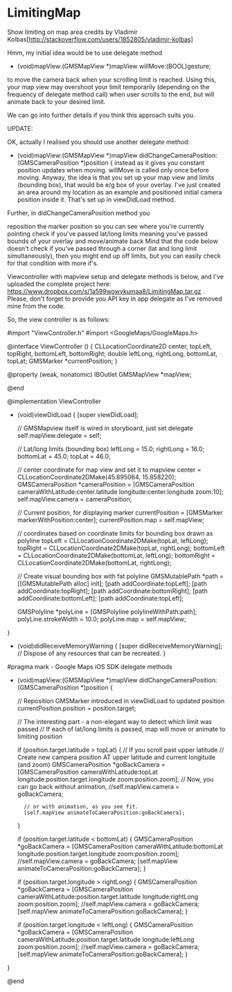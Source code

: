 # LimitingMap
Show limiting on map area credits by Vladimir Kolbas[http://stackoverflow.com/users/1852805/vladimir-kolbas]


Hmm, my initial idea would be to use delegate method

- (void)mapView:(GMSMapView *)mapView willMove:(BOOL)gesture;

to move the camera back when your scrolling limit is reached. Using this, your map view may overshoot your limit temporarily (depending on the frequency of delegate method call) when user scrolls to the end, but will animate back to your desired limit.

We can go into further details if you think this approach suits you.

UPDATE:

OK, actually I realised you should use another delegate method:

- (void)mapView:(GMSMapView *)mapView didChangeCameraPosition:(GMSCameraPosition *)position {
instead as it gives you constant position updates when moving. willMove is called only once before moving. Anyway, the idea is that you set up your map view and limits (bounding box), that would be e/g box of your overlay. I've just created an area around my location as an example and positioned initial camera position inside it. That's set up in viewDidLoad method.

Further, in didChangeCameraPosition method you

reposition the marker position so you can see where you're currently pointing
check if you've passed lat/long limits meaning you've passed bounds of your overlay and move/animate back
Mind that the code below doesn't check if you've passed through a corner (lat and long limit simultaneously), then you might end up off limits, but you can easily check for that condition with more if's.

Viewcontroller with mapview setup and delegate methods is below, and I've uploaded the complete project here: https://www.dropbox.com/s/1a599wowvkumaa8/LimitingMap.tar.gz . Please, don't forget to provide you API key in app delegate as I've removed mine from the code.

So, the view controller is as follows:

#import "ViewController.h"
#import <GoogleMaps/GoogleMaps.h>

@interface ViewController () <GMSMapViewDelegate> {
    CLLocationCoordinate2D center, topLeft, topRight, bottomLeft, bottomRight;
    double leftLong, rightLong, bottomLat, topLat;
    GMSMarker *currentPosition;
}

@property (weak, nonatomic) IBOutlet GMSMapView *mapView;

@end

@implementation ViewController

- (void)viewDidLoad
{
    [super viewDidLoad];

    // GMSMapview itself is wired in storyboard, just set delegate
    self.mapView.delegate = self;

    // Lat/long limits (bounding box)
    leftLong = 15.0;
    rightLong = 16.0;
    bottomLat  = 45.0;
    topLat  = 46.0;

    // center coordinate for map view and set it to mapview
    center = CLLocationCoordinate2DMake(45.895064, 15.858220);
    GMSCameraPosition *cameraPosition = [GMSCameraPosition cameraWithLatitude:center.latitude
                                                                    longitude:center.longitude
                                                                         zoom:10];
    self.mapView.camera = cameraPosition;

    // Current position, for displaying marker
    currentPosition = [GMSMarker markerWithPosition:center];
    currentPosition.map = self.mapView;

    // coordinates based on coordinate limits for bounding box drawn as polyline
    topLeft     = CLLocationCoordinate2DMake(topLat, leftLong);
    topRight    = CLLocationCoordinate2DMake(topLat, rightLong);
    bottomLeft  = CLLocationCoordinate2DMake(bottomLat, leftLong);
    bottomRight = CLLocationCoordinate2DMake(bottomLat, rightLong);


    // Create visual bounding box with fat polyline
    GMSMutablePath *path = [[GMSMutablePath alloc] init];
    [path addCoordinate:topLeft];
    [path addCoordinate:topRight];
    [path addCoordinate:bottomRight];
    [path addCoordinate:bottomLeft];
    [path addCoordinate:topLeft];

    GMSPolyline *polyLine = [GMSPolyline polylineWithPath:path];
    polyLine.strokeWidth = 10.0;
    polyLine.map = self.mapView;

}

- (void)didReceiveMemoryWarning
{
    [super didReceiveMemoryWarning];
    // Dispose of any resources that can be recreated.
}

#pragma mark - Google Maps iOS SDK delegate methods

- (void)mapView:(GMSMapView *)mapView didChangeCameraPosition:(GMSCameraPosition *)position {


    // Reposition GMSMarker introduced in viewDidLoad to updated position
    currentPosition.position = position.target;

    // The interesting part - a non-elegant way to detect which limit was passed
    // If each of lat/long limits is passed, map will move or animate to limiting position

    if (position.target.latitude > topLat) { // If you scroll past upper latitude
        // Create new campera position AT upper latitude and current longitude (and zoom)
        GMSCameraPosition *goBackCamera = [GMSCameraPosition cameraWithLatitude:topLat
                                                                      longitude:position.target.longitude
                                                                           zoom:position.zoom];
        // Now, you can go back without animation,
        //self.mapView.camera = goBackCamera;

        // or with animation, as you see fit.
        [self.mapView animateToCameraPosition:goBackCamera];
    }

    if (position.target.latitude < bottomLat) {
        GMSCameraPosition *goBackCamera = [GMSCameraPosition cameraWithLatitude:bottomLat
                                                                      longitude:position.target.longitude
                                                                           zoom:position.zoom];
        //self.mapView.camera = goBackCamera;
        [self.mapView animateToCameraPosition:goBackCamera];
    }

    if (position.target.longitude > rightLong) {
        GMSCameraPosition *goBackCamera = [GMSCameraPosition cameraWithLatitude:position.target.latitude
                                                                      longitude:rightLong
                                                                           zoom:position.zoom];
        //self.mapView.camera = goBackCamera;
        [self.mapView animateToCameraPosition:goBackCamera];
    }

    if (position.target.longitude < leftLong) {
        GMSCameraPosition *goBackCamera = [GMSCameraPosition cameraWithLatitude:position.target.latitude
                                                                      longitude:leftLong
                                                                           zoom:position.zoom];
        //self.mapView.camera = goBackCamera;
        [self.mapView animateToCameraPosition:goBackCamera];
    }


}

@end
